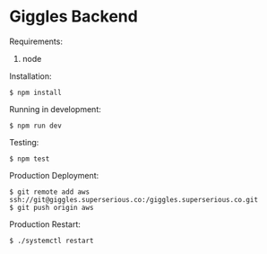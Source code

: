 # Giggles Backend

Requirements:

1. node

Installation:

    $ npm install

Running in development:

    $ npm run dev

Testing:

    $ npm test

Production Deployment:

    $ git remote add aws ssh://git@giggles.superserious.co:/giggles.superserious.co.git
    $ git push origin aws

Production Restart:

    $ ./systemctl restart
